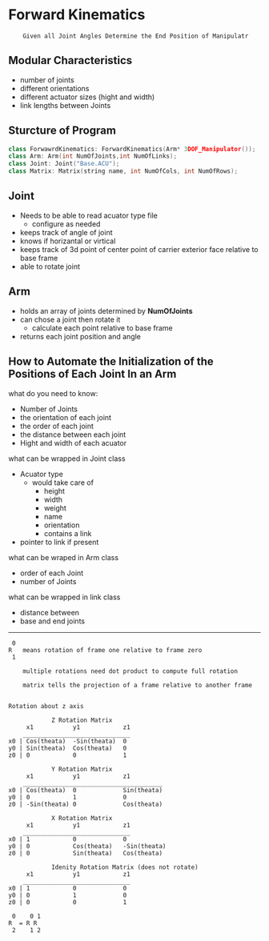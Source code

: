 # Forward Kinematics 

        Given all Joint Angles Determine the End Position of Manipulatr

## Modular Characteristics
- number of joints
- different orientations
- different actuator sizes (hight and width)
- link lengths between Joints

## Sturcture of Program
```cpp
class ForwawrdKinematics: ForwardKinematics(Arm* 3DOF_Manipulator());
class Arm: Arm(int NumOfJoints,int NumOfLinks);
class Joint: Joint("Base.ACU"); 
class Matrix: Matrix(string name, int NumOfCols, int NumOfRows);

```
## Joint
- Needs to be able to read acuator type file 
  - configure as needed
- keeps track of angle of joint
- knows if horizantal or virtical
- keeps track of 3d point of center point of carrier exterior face relative to base frame
- able to rotate joint 
  
## Arm 
- holds an array of joints determined by __NumOfJoints__
- can chose a joint then rotate it
  - calculate each point relative to base frame
- returns each joint position and angle


## How to Automate the Initialization of the Positions of Each Joint In an Arm
 
 what do you need to know:
 -   Number of Joints
 -   the orientation of each joint
 -   the order of each joint 
 -   the distance between each joint
 -   Hight and width of each acuator

what can be wrapped in Joint class
- Acuator type 
  - would take care of
    - height
    - width
    - weight
    - name
    - orientation
    - contains a link
- pointer to link if present

what can be wraped in Arm class
 - order of each Joint
  - number of Joints

what can be wrapped in link class
- distance between 
- base and end joints


--- 
```
 0
R   means rotation of frame one relative to frame zero
 1

	multiple rotations need dot product to compute full rotation	

	matrix tells the projection of a frame relative to another frame


Rotation about z axis

            Z Rotation Matrix
     x1           y1            z1
    ______________________________
x0 | Cos(theata)  -Sin(theata)  0
y0 | Sin(theata)  Cos(theata)   0
z0 | 0            0             1

            Y Rotation Matrix
     x1           y1            z1
    _______________________________________
x0 | Cos(theata)  0             Sin(theata)
y0 | 0            1             0
z0 | -Sin(theata) 0             Cos(theata)

            X Rotation Matrix
     x1           y1            z1
    ______________________________
x0 | 1            0             0
y0 | 0            Cos(theata)   -Sin(theata)
z0 | 0            Sin(theata)   Cos(theata)

            Idenity Rotation Matrix (does not rotate)
     x1           y1            z1
    ______________________________
x0 | 1            0             0
y0 | 0            1             0
z0 | 0            0             1

 0    0 1
R  = R R
 2    1 2
```